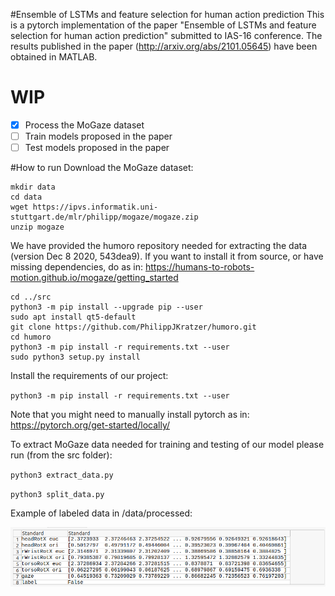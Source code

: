 #Ensemble of LSTMs and feature selection for human action prediction
This is a pytorch implementation of the paper "Ensemble of LSTMs and feature selection for human action prediction" submitted to IAS-16 conference.
The results published in the paper (http://arxiv.org/abs/2101.05645) have been obtained in MATLAB.

# WIP
- [x] Process the MoGaze dataset
- [ ] Train models proposed in the paper
- [ ] Test models proposed in the paper

#How to run
Download the MoGaze dataset:
```
mkdir data
cd data
wget https://ipvs.informatik.uni-stuttgart.de/mlr/philipp/mogaze/mogaze.zip
unzip mogaze
```

We have provided the humoro repository needed for extracting the data (version Dec 8 2020,  543dea9). If you want to install it from source, or have missing dependencies, do as in: https://humans-to-robots-motion.github.io/mogaze/getting_started

```
cd ../src
python3 -m pip install --upgrade pip --user
sudo apt install qt5-default
git clone https://github.com/PhilippJKratzer/humoro.git
cd humoro
python3 -m pip install -r requirements.txt --user
sudo python3 setup.py install
```

Install the requirements of our project:

`python3 -m pip install -r requirements.txt --user`

Note that you might need to manually install pytorch as in: https://pytorch.org/get-started/locally/

To extract MoGaze data needed for training and testing of our model please run (from the src folder):

`python3 extract_data.py`

`python3 split_data.py` 

Example of labeled data in /data/processed:

![Labeled Data](doc/processed.png "Labeled Data")

